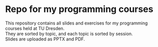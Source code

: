 # Repo for my programming courses

This repository contains all slides and exercises for my programming courses held at TU Dresden.  
They are sorted by topic, and each topic is sorted by session.  
Slides are uploaded as PPTX and PDF.